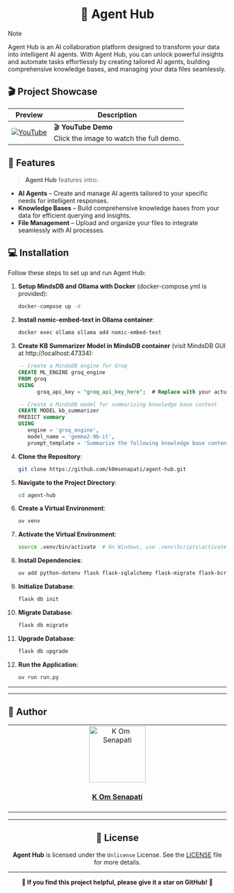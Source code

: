 <h1 align="center">🤖 Agent Hub</h1>

> [!NOTE]
> 
> Agent Hub is an AI collaboration platform designed to transform your data into intelligent AI agents. With Agent Hub, you can unlock powerful insights and automate tasks effortlessly by creating tailored AI agents, building comprehensive knowledge bases, and managing your data files seamlessly.

## 🎬 Project Showcase

| Preview             | Description        |
|---------------------|--------------------|
| [![YouTube](http://i.ytimg.com/vi/mUFyV5UDU4A/hqdefault.jpg)](https://www.youtube.com/watch?v=mUFyV5UDU4A) | 🎬 **YouTube Demo**<br>Click the image to watch the full demo. |
<!--
| ![Blog Post](https://raw.githubusercontent.com/RS-labhub/Radhika/master/public/cover-image.png) | 📝 **Blog Post**<br>Read the blog for in-depth explanation. |
-->

## 🌟 Features

> **Agent Hub** features intro:

- **AI Agents** – Create and manage AI agents tailored to your specific needs for intelligent responses.
- **Knowledge Bases** – Build comprehensive knowledge bases from your data for efficient querying and insights.
- **File Management** – Upload and organize your files to integrate seamlessly with AI processes.

## 💻 Installation

Follow these steps to set up and run Agent Hub:

1. **Setup MindsDB and Ollama with Docker** (docker-compose.yml is provided):

   ```bash
   docker-compose up -d
   ```

2. **Install nomic-embed-text in Ollama container**:

   ```bash
   docker exec ollama ollama add nomic-embed-text
   ```

3. **Create KB Summarizer Model in MindsDB container** (visit MindsDB GUI at http://localhost:47334):

   ```sql
   -- Create a MindsDB engine for Groq
   CREATE ML_ENGINE groq_engine
   FROM groq
   USING
         groq_api_key = "groq_api_key_here";  # Replace with your actual Groq API key

   -- Create a MindsDB model for summarizing knowledge base content
   CREATE MODEL kb_summarizer
   PREDICT summary
   USING
      engine = 'groq_engine',
      model_name = 'gemma2-9b-it',
      prompt_template = 'Summarize the following knowledge base content concisely and highlight key insights:\n\n{{kb_content}}\n\nSummary:';
   ```

4. **Clone the Repository**:

   ```bash
   git clone https://github.com/k0msenapati/agent-hub.git
   ```

5. **Navigate to the Project Directory**:

   ```bash
   cd agent-hub
   ```

6. **Create a Virtual Environment**:

   ```bash
   uv venv
   ```

7. **Activate the Virtual Environment**:

   ```bash
   source .venv/bin/activate  # On Windows, use .venv\Scripts\activate
   ```

8. **Install Dependencies**:

   ```bash
   uv add python-dotenv flask flask-sqlalchemy flask-migrate flask-bcrypt flask-login mindsdb_sdk
   ```

9. **Initialize Database**:

   ```bash
   flask db init
   ```

10. **Migrate Database**:

    ```bash
    flask db migrate
    ```

11. **Upgrade Database**:

    ```bash
    flask db upgrade
    ```

12. **Run the Application**:

    ```bash
    uv run run.py
    ```

---

<!-- 
## 📷 Screenshots

> Here's a working and expected screenshot of Agent Hub



| Landing Page  |
|------------|
| ![Demo](https://github.com/ArnavK-09.png) |
 -->

---


## 👤 Author

<table>
  <tbody>
    <tr>
        <td align="center" valign="top" width="14.28%"><a href="https://github.com/k0msenapati"><img src="https://github.com/k0msenapati.png?s=100" width="130px;" alt="K Om Senapati"/></a><br /><a href="https://github.com/k0msenapati"><h4><b>K Om Senapati</b></h3></a></td>
    </tr>
  </tbody>
</table>

---

<h2 align="center">📄 License</h2>

<p align="center">
<strong>Agent Hub</strong> is licensed under the <code>Unlicense</code> License. See the <a href="https://github.com/k0msenapati/agent-hub/blob/main/LICENSE">LICENSE</a> file for more details.
</p>

---

<p align="center">
    <strong>🌟 If you find this project helpful, please give it a star on GitHub! 🌟</strong>
</p>
